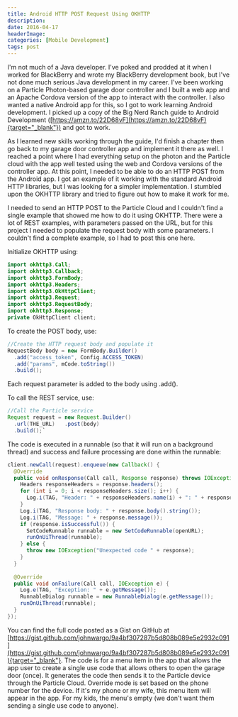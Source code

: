 ```yaml
---
title: Android HTTP POST Request Using OKHTTP
description: 
date: 2016-04-17
headerImage: 
categories: [Mobile Development]
tags: post
---
```


I'm not much of a Java developer. I've poked and prodded at it when I worked for BlackBerry and wrote my BlackBerry development book, but I've not done much serious Java development in my career. I've been working on a Particle Photon-based garage door controller and I built a web app and an Apache Cordova version of the app to interact with the controller. I also wanted a native Android app for this, so I got to work learning Android development. I picked up a copy of the Big Nerd Ranch guide to Android Development ([https://amzn.to/22D68vF](https://amzn.to/22D68vF){target="_blank"}) and got to work.

As I learned new skills working through the guide, I'd finish a chapter then go back to my garage door controller app and implement it there as well. I reached a point where I had everything setup on the photon and the Particle cloud with the app well tested using the web and Cordova versions of the controller app. At this point, I needed to be able to do an HTTP POST from the Android app. I got an example of it working with the standard Android HTTP libraries, but I was looking for a simpler implementation. I stumbled upon the OKHTTP library and tried to figure out how to make it work for me.

I needed to send an HTTP POST to the Particle Cloud and I couldn't find a single example that showed me how to do it using OKHTTP. There were a lot of REST examples, with parameters passed on the URL, but for this project I needed to populate the request body with some parameters. I couldn't find a complete example, so I had to post this one here.

Initialize OKHTTP using:

```java
import okhttp3.Call;
import okhttp3.Callback;
import okhttp3.FormBody;
import okhttp3.Headers;
import okhttp3.OkHttpClient;
import okhttp3.Request;
import okhttp3.RequestBody;
import okhttp3.Response;
private OkHttpClient client;
```

To create the POST body, use:

```java
//Create the HTTP request body and populate it   
RequestBody body = new FormBody.Builder()
  .add("access_token", Config.ACCESS_TOKEN)
  .add("params", mCode.toString())
  .build();
```

Each request parameter is added to the body using .add().

To call the REST service, use:

```java
//Call the Particle service   
Request request = new Request.Builder()
  .url(THE_URL)   .post(body)
  .build();`
```

The code is executed in a runnable (so that it will run on a background thread) and success and failure processing are done within the runnable:

```java
client.newCall(request).enqueue(new Callback() { 
  @Override
  public void onResponse(Call call, Response response) throws IOException {
    Headers responseHeaders = response.headers();
    for (int i = 0; i < responseHeaders.size(); i++) {
      Log.i(TAG, "Header: " + responseHeaders.name(i) + ": " + responseHeaders.value(i));
    }
    Log.i(TAG, "Response body: " + response.body().string());
    Log.i(TAG, "Message: " + response.message());
    if (response.isSuccessful()) {
      SetCodeRunnable runnable = new SetCodeRunnable(openURL);
      runOnUiThread(runnable);
    } else {
      throw new IOException("Unexpected code " + response);
    }
  } 
  
  @Override   
  public void onFailure(Call call, IOException e) {
    Log.e(TAG, "Exception: " + e.getMessage());
    RunnableDialog runnable = new RunnableDialog(e.getMessage());
    runOnUiThread(runnable);   
  }
});
```

You can find the full code posted as a Gist on GitHub at [https://gist.github.com/johnwargo/9a4bf307287b5d808b089e5e2932c091](https://gist.github.com/johnwargo/9a4bf307287b5d808b089e5e2932c091){target="_blank"}. The code is for a menu item in the app that allows the app user to create a single use code that allows others to open the garage door (once). It generates the code then sends it to the Particle device through the Particle Cloud. Override mode is set based on the phone number for the device. If it's my phone or my wife, this menu item will appear in the app. For my kids, the menu's empty (we don't want them sending a single use code to anyone).